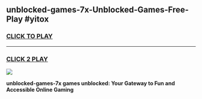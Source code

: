 
## unblocked-games-7x-Unblocked-Games-Free-Play #yitox
<h3>
<a href="https://us.freeplayer.one?title=unblocked-games-7x&ref=9M">CLICK TO PLAY</a></h3>
<hr>

<h3>
<a href="https://us.freeplayer.one?title=unblocked-games-7x&ref=9M">CLICK 2 PLAY</a>
  
</h3>

<a href="https://us.freeplayer.one?title=unblocked-games-7x&ref=9M"><img src="https://clearcache.store/games.png"></a>


**unblocked-games-7x games unblocked: Your Gateway to Fun and Accessible Online Gaming**
